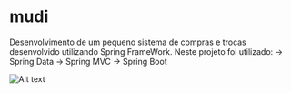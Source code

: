 # mudi
Desenvolvimento de um pequeno sistema de compras e trocas desenvolvido utilizando Spring FrameWork.
Neste projeto foi utilizado:
  -> Spring Data
  -> Spring MVC
  -> Spring Boot
  
  
![Alt text](mudi/mudi/to/interface.png?raw=true "Title")
